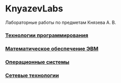 # KnyazevLabs
Лабораторные работы по предметам Князева А. В.

### [Технологии программирования]()

### [Математическое обеспечение ЭВМ]()

### [Операционные системы]()

### [Сетевые технологии]()
